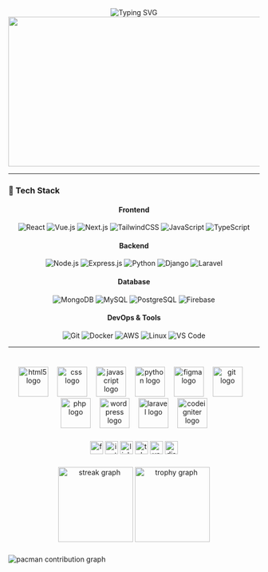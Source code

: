 <div align="center">
  <img src="https://readme-typing-svg.herokuapp.com?font=Fira+Code&size=32&duration=2800&pause=2000&color=A9FEF7&center=true&vCenter=true&width=940&lines=Hey+There!+%F0%9F%91%8B+I'm+a+Full+Stack+Developer;Welcome+to+my+GitHub+Profile!+%F0%9F%9A%80;Let's+Build+Something+Amazing+Together!" alt="Typing SVG" />
</div>

<div align="center">
  <img src="https://media.giphy.com/media/dWesBcTLavkZuG35MI/giphy.gif" width="600" height="300"/>
</div>

---

### 🚀 Tech Stack

<div align="center">

#### Frontend
![React](https://img.shields.io/badge/React-20232A?style=for-the-badge&logo=react&logoColor=61DAFB)
![Vue.js](https://img.shields.io/badge/Vue.js-35495E?style=for-the-badge&logo=vuedotjs&logoColor=4FC08D)
![Next.js](https://img.shields.io/badge/Next.js-000000?style=for-the-badge&logo=nextdotjs&logoColor=white)
![TailwindCSS](https://img.shields.io/badge/Tailwind_CSS-38B2AC?style=for-the-badge&logo=tailwind-css&logoColor=white)
![JavaScript](https://img.shields.io/badge/JavaScript-F7DF1E?style=for-the-badge&logo=javascript&logoColor=black)
![TypeScript](https://img.shields.io/badge/TypeScript-007ACC?style=for-the-badge&logo=typescript&logoColor=white)

#### Backend
![Node.js](https://img.shields.io/badge/Node.js-43853D?style=for-the-badge&logo=node.js&logoColor=white)
![Express.js](https://img.shields.io/badge/Express.js-404D59?style=for-the-badge)
![Python](https://img.shields.io/badge/Python-3776AB?style=for-the-badge&logo=python&logoColor=white)
![Django](https://img.shields.io/badge/Django-092E20?style=for-the-badge&logo=django&logoColor=white)
![Laravel](https://img.shields.io/badge/Laravel-FF2D20?style=for-the-badge&logo=laravel&logoColor=white)

#### Database
![MongoDB](https://img.shields.io/badge/MongoDB-4EA94B?style=for-the-badge&logo=mongodb&logoColor=white)
![MySQL](https://img.shields.io/badge/MySQL-00000F?style=for-the-badge&logo=mysql&logoColor=white)
![PostgreSQL](https://img.shields.io/badge/PostgreSQL-316192?style=for-the-badge&logo=postgresql&logoColor=white)
![Firebase](https://img.shields.io/badge/Firebase-039BE5?style=for-the-badge&logo=Firebase&logoColor=white)

#### DevOps & Tools
![Git](https://img.shields.io/badge/Git-F05032?style=for-the-badge&logo=git&logoColor=white)
![Docker](https://img.shields.io/badge/Docker-2496ED?style=for-the-badge&logo=docker&logoColor=white)
![AWS](https://img.shields.io/badge/AWS-232F3E?style=for-the-badge&logo=amazon-aws&logoColor=white)
![Linux](https://img.shields.io/badge/Linux-FCC624?style=for-the-badge&logo=linux&logoColor=black)
![VS Code](https://img.shields.io/badge/VS_Code-007ACC?style=for-the-badge&logo=visual-studio-code&logoColor=white)

</div>

---
<h1 align="center"></h1>

###

<div align="center">
  <img src="https://skillicons.dev/icons?i=html" height="60" alt="html5 logo"  />
  <img width="10" />
  <img src="https://skillicons.dev/icons?i=css" height="60" alt="css logo"  />
  <img width="10" />
  <img src="https://skillicons.dev/icons?i=js" height="60" alt="javascript logo"  />
  <img width="10" />
  <img src="https://skillicons.dev/icons?i=py" height="60" alt="python logo"  />
  <img width="10" />
  <img src="https://skillicons.dev/icons?i=figma" height="60" alt="figma logo"  />
  <img width="10" />
  <img src="https://skillicons.dev/icons?i=git" height="60" alt="git logo"  />
  <img width="10" />
  <img src="https://skillicons.dev/icons?i=php" height="60" alt="php logo"  />
  <img width="10" />
  <img src="https://skillicons.dev/icons?i=wordpress" height="60" alt="wordpress logo"  />
  <img width="10" />
  <img src="https://skillicons.dev/icons?i=laravel" height="60" alt="laravel logo"  />
  <img width="10" />
  <img src="https://cdn.simpleicons.org/codeigniter/EF4223" height="60" alt="codeigniter logo"  />
</div>

###

<div align="center">
  <img src="https://img.shields.io/static/v1?message=Facebook&logo=facebook&label=&color=1877F2&logoColor=white&labelColor=&style=plastic" height="26" alt="facebook logo"  />
  <img src="https://img.shields.io/static/v1?message=Instagram&logo=instagram&label=&color=E4405F&logoColor=white&labelColor=&style=plastic" height="26" alt="instagram logo"  />
  <img src="https://img.shields.io/static/v1?message=LinkedIn&logo=linkedin&label=&color=0077B5&logoColor=white&labelColor=&style=plastic" height="26" alt="linkedin logo"  />
  <img src="https://img.shields.io/static/v1?message=Telegram&logo=telegram&label=&color=2CA5E0&logoColor=white&labelColor=&style=plastic" height="26" alt="telegram logo"  />
  <img src="https://img.shields.io/static/v1?message=Youtube&logo=youtube&label=&color=FF0000&logoColor=white&labelColor=&style=plastic" height="26" alt="youtube logo"  />
  <img src="https://img.shields.io/static/v1?message=Discord&logo=discord&label=&color=7289DA&logoColor=white&labelColor=&style=plastic" height="26" alt="discord logo"  />
</div>

###

<div align="center">
  <img src="https://streak-stats.demolab.com?user=w-fath&locale=en&mode=daily&theme=dracula&hide_border=false&border_radius=5&order=3" height="150" alt="streak graph"  />
  <img src="https://github-profile-trophy.vercel.app?username=w-fath&theme=dracula&column=-1&row=1&margin-w=8&margin-h=8&no-bg=false&no-frame=false&order=4" height="150" alt="trophy graph"  />
</div>

###

<picture>
  <source media="(prefers-color-scheme: dark)" srcset="https://raw.githubusercontent.com/w-fath/w-fath/output/pacman-contribution-graph-dark.svg">
  <source media="(prefers-color-scheme: light)" srcset="https://raw.githubusercontent.com/w-fath/w-fath/output/pacman-contribution-graph.svg">
  <img alt="pacman contribution graph" src="https://raw.githubusercontent.com/w-fath/w-fath/output/pacman-contribution-graph.svg">
</picture>

###
